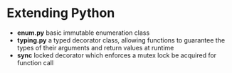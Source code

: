# Extending Python

 * **enum.py** basic immutable enumeration class
 * **typing.py** a typed decorator class, allowing functions to guarantee the types of their arguments and return values at runtime
 * **sync** locked decorator which enforces a mutex lock be acquired for function call
